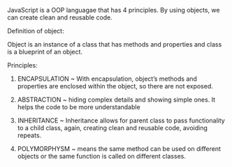 JavaScript is a OOP languagae that has 4 principles. By using objects, we can create clean and reusable code.

Definition of object:

Object is an instance of a class that has methods and properties and class is a blueprint of an object.

Principles:

1. ENCAPSULATION ~ With encapsulation, object’s methods and properties are enclosed within the object, so there are not exposed.

2. ABSTRACTION ~ hiding complex details and showing simple ones. It helps the code to be more understandable

3. INHERITANCE ~ Inheritance allows for parent class to pass functionality to a child class, again, creating clean and reusable code, avoiding repeats.

4. POLYMORPHYSM ~ means the same method can be used on different objects or the same function is called on different classes.
